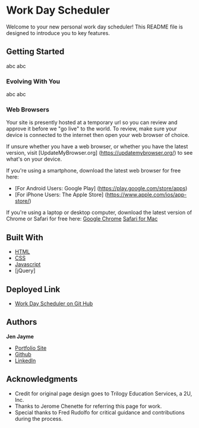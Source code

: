 # Work Day Scheduler

Welcome to your new personal work day scheduler!  This README file is designed to introduce you to key features.

## Getting Started

abc abc

### Evolving With You

abc abc

### Web Browsers

Your site is presently hosted at a temporary url so you can review and approve it before we "go live" to the world. To review, make sure your device is connected to the internet then open your web browser of choice. 

If unsure whether you have a web browser, or whether you have the latest version, visit [UpdateMyBrowser.org] (https://updatemybrowser.org/) to see what's on your device.

If you're using a smartphone, download the latest web browser for free here:
* [For Android Users: Google Play] (https://play.google.com/store/apps)
* [For iPhone Users: The Apple Store] (https://www.apple.com/ios/app-store/)

If you're using a laptop or desktop computer, download the latest version of Chrome or Safari for free here:
[Google Chrome](https://www.google.com/chrome)
[Safari for Mac](https://support.apple.com/en-us/HT204416)

## Built With

* [HTML](https://developer.mozilla.org/en-US/docs/Web/HTML)
* [CSS](https://developer.mozilla.org/en-US/docs/Web/CSS)
* [Javascript](https://developer.mozilla.org/en-US/docs/Web/JavaScript)
* [jQuery]

## Deployed Link

* [Work Day Scheduler on Git Hub](https://jenjayme.github.io/work-day-scheduler/)

## Authors

**Jen Jayme** 
- [Portfolio Site](www.jaymedev.com)
- [Github](https://github.com/jenjayme)
- [LinkedIn](https://www.linkedin.com/jenjayme)

## Acknowledgments
* Credit for original page design goes to Trilogy Education Services, a 2U, Inc.
* Thanks to Jerome Chenette for referring this page for work.
* Special thanks to Fred Rudolfo for critical guidance and contributions during the process.